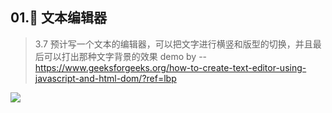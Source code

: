 ## 01.👻 文本编辑器
> 3.7 预计写一个文本的编辑器，可以把文字进行横竖和版型的切换，并且最后可以打出那种文字背景的效果
> demo by -- https://www.geeksforgeeks.org/how-to-create-text-editor-using-javascript-and-html-dom/?ref=lbp



![](C:\Users\npc\Desktop\Snipaste_2023-03-08_00-41-30.png)
